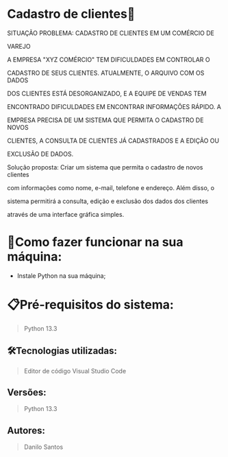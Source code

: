 # Cadastro de clientes🚀

SITUAÇÃO PROBLEMA: CADASTRO DE CLIENTES EM UM COMÉRCIO DE

VAREJO

A EMPRESA "XYZ COMÉRCIO" TEM DIFICULDADES EM CONTROLAR O

CADASTRO DE SEUS CLIENTES. ATUALMENTE, O ARQUIVO COM OS DADOS

DOS CLIENTES ESTÁ DESORGANIZADO, E A EQUIPE DE VENDAS TEM

ENCONTRADO DIFICULDADES EM ENCONTRAR INFORMAÇÕES RÁPIDO. A

EMPRESA PRECISA DE UM SISTEMA QUE PERMITA O CADASTRO DE NOVOS

CLIENTES, A CONSULTA DE CLIENTES JÁ CADASTRADOS E A EDIÇÃO OU

EXCLUSÃO DE DADOS.

Solução proposta: Criar um sistema que permita o cadastro de novos clientes

com informações como nome, e-mail, telefone e endereço. Além disso, o

sistema permitirá a consulta, edição e exclusão dos dados dos clientes

através de uma interface gráfica simples.

# 🔌Como fazer funcionar na sua máquina:

- Instale Python na sua máquina;

# 📋Pré-requisitos do sistema:

> Python 13.3

## 🛠️Tecnologias utilizadas:

> Editor de código
Visual Studio Code

## Versões:

> Python 13.3

## Autores:

> Danilo Santos
